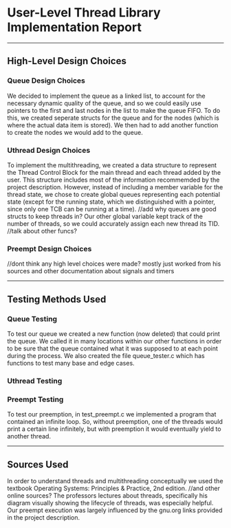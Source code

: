 
# User-Level Thread Library Implementation Report
-------------------------------------------------------------------------------
## High-Level Design Choices

### Queue Design Choices
We decided to implement the queue as a linked list, to account for the necessary dynamic quality of the queue, and so we could easily use pointers to the first and last nodes in the list to make the queue FIFO.  To do this, we created seperate structs for the queue and for the nodes (which is where the actual data item is stored).  We then had to add another function to create the nodes we would add to the queue.

### Uthread Design Choices
To implement the multithreading, we created a data structure to represent the Thread Control Block for the main thread and each thread added by the user.  This structure includes most of the information recommemded by the project description.  However, instead of including a member variable for the thread state, we chose to create global queues representing each potential state (except for the running state, which we distinguished with a pointer, since only one TCB can be running at a time).
//add why queues are good structs to keep threads in?
Our other global variable kept track of the number of threads, so we could accurately assign each new thread its TID.
//talk about other funcs?

### Preempt Design Choices
//dont think any high level choices were made? mostly just worked from his sources and other documentation about signals and timers

-------------------------------------------------------------------------------
## Testing Methods Used

### Queue Testing
To test our queue we created a new function (now deleted) that could print the queue.  We called it in many locations within our other functions in order to be sure that the queue contained what it was supposed to at each point during the process.  We also created the file queue_tester.c which has functions to test many base and edge cases.

### Uthread Testing

### Preempt Testing
To test our preemption, in test_preempt.c we implemented a program that contained an infinite loop.  So, without preemption, one of the threads would print a certain line infinitely, but with preemption it would eventually yield to another thread.

-------------------------------------------------------------------------------
## Sources Used
In order to understand threads and multithreading conceptually we used the textbook Operating Systems: Principles & Practice, 2nd edition.
//and other online sources?
The professors lectures about threads, specifically his diagram visually showing the lifecycle of threads, was especially helpful.
Our preempt execution was largely influenced by the gnu.org links provided in the project description.






